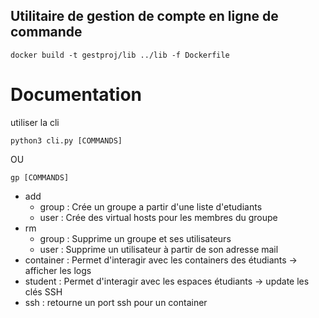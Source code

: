 ## Utilitaire de gestion de compte en ligne de commande

    docker build -t gestproj/lib ../lib -f Dockerfile

# Documentation
utiliser la cli
```shell
python3 cli.py [COMMANDS]
```

OU

```shell
gp [COMMANDS]
```

- add
    - group : Crée un groupe a partir d'une liste d'etudiants
    - user : Crée des virtual hosts pour les membres du groupe
- rm
    - group : Supprime un groupe et ses utilisateurs
    - user : Supprime un utilisateur à partir de son adresse mail
- container : Permet d'interagir avec les containers des étudiants
    -> afficher les logs
- student : Permet d'interagir avec les espaces étudiants
    -> update les clés SSH
- ssh : retourne un port ssh pour un container